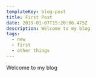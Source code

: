 ```yaml
---
templateKey: blog-post
title: First Post
date: 2019-01-07T15:20:06.475Z
description: Welcome to my blog
tags:
  - new
  - first
  - other things
---
```

Welcome to my blog
